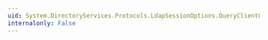 ```yaml
---
uid: System.DirectoryServices.Protocols.LdapSessionOptions.QueryClientCertificate
internalonly: False
---
```

